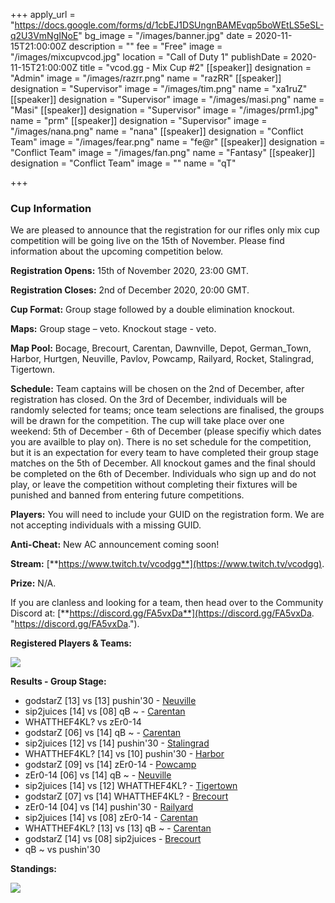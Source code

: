 +++
apply_url = "https://docs.google.com/forms/d/1cbEJ1DSUngnBAMEvqp5boWEtLS5eSL-q2U3VmNgINoE"
bg_image = "/images/banner.jpg"
date = 2020-11-15T21:00:00Z
description = ""
fee = "Free"
image = "/images/mixcupvcod.jpg"
location = "Call of Duty 1"
publishDate = 2020-11-15T21:00:00Z
title = "vcod.gg - Mix Cup #2"
[[speaker]]
designation = "Admin"
image = "/images/razrr.png"
name = "razRR"
[[speaker]]
designation = "Supervisor"
image = "/images/tim.png"
name = "xa1ruZ"
[[speaker]]
designation = "Supervisor"
image = "/images/masi.png"
name = "Masi"
[[speaker]]
designation = "Supervisor"
image = "/images/prm1.jpg"
name = "prm"
[[speaker]]
designation = "Supervisor"
image = "/images/nana.png"
name = "nana"
[[speaker]]
designation = "Conflict Team"
image = "/images/fear.png"
name = "fe@r"
[[speaker]]
designation = "Conflict Team"
image = "/images/fan.png"
name = "Fantasy"
[[speaker]]
designation = "Conflict Team"
image = ""
name = "qT"

+++
### **Cup Information**

We are pleased to announce that the registration for our rifles only mix cup competition will be going live on the 15th of November. Please find information about the upcoming competition below.

**Registration Opens:** 15th of November 2020, 23:00 GMT.

**Registration Closes:** 2nd of December 2020, 20:00 GMT.

**Cup Format:** Group stage followed by a double elimination knockout.

**Maps:** Group stage – veto. Knockout stage - veto.

**Map Pool:** Bocage, Brecourt, Carentan, Dawnville, Depot, German_Town, Harbor, Hurtgen, Neuville, Pavlov, Powcamp, Railyard, Rocket, Stalingrad, Tigertown.

**Schedule:** Team captains will be chosen on the 2nd of December, after registration has closed. On the 3rd of December, individuals will be randomly selected for teams; once team selections are finalised, the groups will be drawn for the competition. The cup will take place over one weekend: 5th of December - 6th of December (please specifiy which dates you are availble to play on). There is no set schedule for the competition, but it is an expectation for every team to have completed their group stage matches on the 5th of December. All knockout games and the final should be completed on the 6th of December. Individuals who sign up and do not play, or leave the competition without completing their fixtures will be punished and banned from entering future competitions.

**Players:** You will need to include your GUID on the registration form. We are not accepting individuals with a missing GUID.

**Anti-Cheat:** New AC announcement coming soon!

**Stream:** [**https://www.twitch.tv/vcodgg**](https://www.twitch.tv/vcodgg).

**Prize:** N/A.

If you are clanless and looking for a team, then head over to the Community Discord at: [**https://discord.gg/FA5vxDa**](https://discord.gg/FA5vxDa. "https://discord.gg/FA5vxDa.").

**Registered Players & Teams:**

![](/images/111finallineups.PNG)

**Results - Group Stage:**

* godstarZ \[13\] vs \[13\] pushin'30 - [Neuville](https://i.imgur.com/kcaZsBT.jpg)
* sip2juices \[14\] vs \[08\] qB \~ - [Carentan](https://i.imgur.com/BdYrsFl.jpg)
* WHATTHEF4KL? vs zEr0-14
* godstarZ \[06\] vs \[14\] qB \~ - [Carentan](https://i.imgur.com/hEWHTjP.jpg)
* sip2juices \[12\] vs \[14\] pushin'30 - [Stalingrad](https://i.imgur.com/EfKcl3c.jpg)
* WHATTHEF4KL? \[14\] vs \[10\] pushin'30 - [Harbor](https://i.imgur.com/kU2dxDW.jpg)
* godstarZ \[09\] vs \[14\] zEr0-14 - [Powcamp](https://i.imgur.com/ABLVyvF.jpg)
* zEr0-14 \[06\] vs \[14\] qB \~ - [Neuville](https://i.imgur.com/R2MPvW9.jpg)
* sip2juices \[14\] vs \[12\] WHATTHEF4KL? - [Tigertown](https://i.imgur.com/qwjhkcf.jpg)
* godstarZ \[07\] vs \[14\] WHATTHEF4KL? - [Brecourt](https://i.imgur.com/Q7TwBVG.jpg)
* zEr0-14 \[04\] vs \[14\] pushin'30 - [Railyard](https://i.imgur.com/6MsAbQ7.png)
* sip2juices \[14\] vs \[08\] zEr0-14 - [Carentan](https://i.imgur.com/uEhsUCC.jpg)
* WHATTHEF4KL? \[13\] vs \[13\] qB \~ - [Carentan](https://i.imgur.com/y1ipqHC.jpg)
* godstarZ \[14\] vs \[08\] sip2juices - [Brecourt](https://i.imgur.com/iihigvg.jpg)
* qB \~ vs pushin'30

**Standings:**

![](/images/111tableup.PNG)